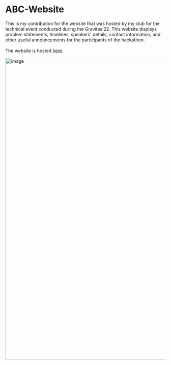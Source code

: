 # ABC-Website
This is my contribution for the website that was hosted by my club for the technical event  conducted during the Gravitas'22. This website displays problem statements, timelines, speakers' details, contact information, and other useful announcements for the participants of the hackathon.
<br> <br>The website is hosted [here](https://alphabiocell.in/GRAVITAS/index.html).

<img width="946" alt="image" src="https://github.com/trunX04/ABC-Website/assets/114066865/5cc8f216-fa77-4e81-b242-40e709006d6c">
